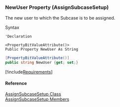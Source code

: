 ﻿### NewUser Property (AssignSubcaseSetup)

The new user to which the Subcase is to be assigned.

Syntax

```vbnet
'Declaration

<PropertyBitValueAttribute()>
Public Property NewUser As String
```

```csharp
[PropertyBitValueAttribute()]
public string NewUser {get; set;}
```

[!include[Requirements](../partials/requirements.md)]

#### Reference

[AssignSubcaseSetup Class](FChoice.Toolkits.Clarify~FChoice.Toolkits.Clarify.Support.AssignSubcaseSetup.md)  
[AssignSubcaseSetup Members](FChoice.Toolkits.Clarify~FChoice.Toolkits.Clarify.Support.AssignSubcaseSetup_members.md)